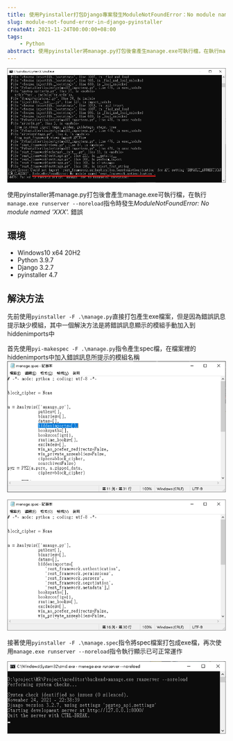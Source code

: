 ```yaml
---
title: 使用Pyinstaller打包Django專案發生ModuleNotFoundError：No module named 'XXX'.錯誤
slug: module-not-found-error-in-django-pyinstaller
createAt: 2021-11-24T00:00:00+08:00
tags:
    - Python
abstract: 使用pyinstaller將manage.py打包後會產生manage.exe可執行檔，在執行manage.exe runserver --noreload指令時發生ModuleNotFoundError：No module named 'XXX'. 錯誤
---
```


![10](./assets/10.png)

使用pyinstaller將manage.py打包後會產生manage.exe可執行檔，在執行`manage.exe runserver --noreload`指令時發生*ModuleNotFoundError: No module named 'XXX'.* 錯誤


## 環境
- Windows10 x64 20H2
- Python 3.9.7
- Django 3.2.7
- pyinstaller 4.7

## 解決方法
先前使用`pyinstaller -F .\manage.py`直接打包產生exe檔案，但是因為錯誤訊息提示缺少模組，其中一個解決方法是將錯誤訊息顯示的模組手動加入到hiddenimports中

首先使用`pyi-makespec -F .\manage.py`指令產生spec檔，在檔案裡的hiddenimports中加入錯誤訊息所提示的模組名稱
![20](./assets/20.png)

![30](./assets/30.png)

接著使用`pyinstaller -F .\manage.spec`指令將spec檔案打包成exe檔，再次使用`manage.exe runserver --noreload`指令執行顯示已可正常運作

![40](./assets/40.png)